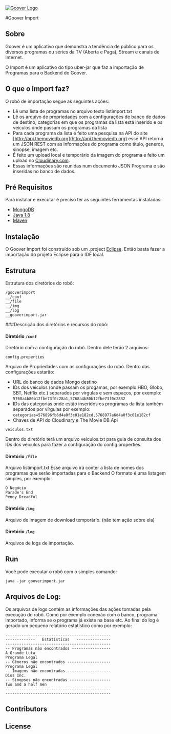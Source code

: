 [![Goover Logo](http://gooverbackend-gooverprd.rhcloud.com/images/logo.png)](http://www.gooverapp.com/)


#Goover Import

## Sobre

Goover é um aplicativo que demonstra a tendência de público para os diversos programas ou séries da TV (Aberta e Paga), Stream  e canais de Internet.

O Import é um aplicativo do tipo uber-jar que faz a importação de Programas para o Backend do Goover.

## O que o Import faz?

O robô de importação segue as seguintes ações:

* Lê uma lista de programas no arquivo texto listimport.txt
* Lê os arquivo de propriedades com a configurações de banco de dados de destino, categorias em que os programas da lista está inserido e os veículos onde passam os programas da lista
* Para cada programa da lista é feito uma pesquisa na API do site [http://api.themoviedb.org](http://api.themoviedb.org) esse API retorna um JSON REST com as informações do programa como título, generos, sinopse, imagem etc.
* É feito um upload local e temporário da imagem do programa e feito um upload no [Cloudinary.com](www.cloudinary.com).
* Essas informações são reunidas num documento JSON Programa e são inseridas no banco de dados.

## Pré Requisitos

Para instalar e executar é preciso ter as seguintes ferramentas instaladas:

* [MongoDB](www.mongodb.org)
* [Java 1.8](www.java.com)
* [Maven](www.maven.apache.org)

## Instalação

O Goover Import foi construído sob um .project [Eclipse](www.eclipse.org).
Então basta fazer a importação do projeto Eclipse para o IDE local.

## Estrutura

Estrutura dos diretórios do robô:

```
/gooverimport
__/conf
__/file
__/img
__/log
__gooverimport.jar
```

###Descrição dos diretórios e recursos do robô:


#### Diretório ```/conf```

Diretório com a configuração do robô. Dentro dele terão 2 arquivos:


```
config.properties
```
Arquivo de Propriedades com as configurações do robô.
Dentro das configurações estarão:

* URL do banco de dados Mongo destino
* IDs dos veiculos (onde passam os progamas, por exemplo HBO, Globo, SBT, Netflix etc.) separados por virgulas e sem espaços, por exemplo:
```5768a4b80b12fbe73f0c28a1,5768a4b80b12fbe73f0c2832```
* IDs das categorias onde estão inseridos os programas da lista também separados por vírgulas por exemplo:
```categorias=576896fb6d4a0f3c01e182cd,5768977a6d4a0f3c01e182cf```
* Chaves de API do Cloudinary e The Movie DB Api



```
veiculos.txt
```
Dentro do diretório terá um arquivo veiculos.txt para guia de consulta dos IDs dos veiculos para fazer a configuração do config.properties.


	

#### Diretório ```/file```

Arquivo listimport.txt
Esse arquivo irá conter a lista de nomes dos programas que serão importadas para o Backend
O formato é uma listagem simples, por exemplo:
```
O Negócio
Parade's End
Penny Dreadful
```

#### Diretório ```/img```

Arquivo de imagem de download temporário. (não tem ação sobre ela)


#### Diretório ```/log```

Arquivos de logs de importação.

## Run

Você pode executar o robô com o simples comando:

```
java -jar gooverimport.jar
```

## Arquivos de Log:

Os arquivos de logs contém as informações das ações tomadas pela execução do robô. Como por exemplo conexão com o banco, programa importado, informa se o programa já existe na base etc.
Ao final do log é gerado um pequeno relatório estatístico como por exemplo:

```
----------------------------------------------
-------------   Estatísticas   ---------------
----------------------------------------------
-- Programas não encontrados -----------------
A Grande Luta
Programa Legal
-- Gêneros não encontrados -------------------
Programa Legal
-- Imagens não encontradas -------------------
Dios Inc.
-- Sinopses não encontradas ------------------
Two and a half men
----------------------------------------------
----------------------------------------------
```

## Contributors



## License